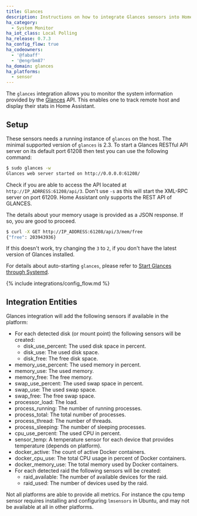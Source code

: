 ```yaml
---
title: Glances
description: Instructions on how to integrate Glances sensors into Home Assistant.
ha_category:
  - System Monitor
ha_iot_class: Local Polling
ha_release: 0.7.3
ha_config_flow: true
ha_codeowners:
  - '@fabaff'
  - '@engrbm87'
ha_domain: glances
ha_platforms:
  - sensor
---
```


The `glances` integration allows you to monitor the system information provided by the [Glances](https://github.com/nicolargo/glances) API. This enables one to track remote host and display their stats in Home Assistant.

## Setup

These sensors needs a running instance of `glances` on the host. The minimal supported version of `glances` is 2.3.
To start a Glances RESTful API server on its default port 61208 then test you can use the following command:

```bash
$ sudo glances -w
Glances web server started on http://0.0.0.0:61208/
```

Check if you are able to access the API located at `http://IP_ADRRESS:61208/api/3`. Don't use `-s` as this will start the XML-RPC server on port 61209. Home Assistant only supports the REST API of GLANCES.

The details about your memory usage is provided as a JSON response. If so, you are good to proceed.

```bash
$ curl -X GET http://IP_ADDRESS:61208/api/3/mem/free
{"free": 203943936}
```

If this doesn't work, try changing the `3` to `2`, if you don't have the latest version of Glances installed.

For details about auto-starting `glances`, please refer to [Start Glances through Systemd](https://github.com/nicolargo/glances/wiki/Start-Glances-through-Systemd).

{% include integrations/config_flow.md %}

## Integration Entities

Glances integration will add the following sensors if available in the platform:

- For each detected disk (or mount point) the following sensors will be created:
  - disk_use_percent: The used disk space in percent.
  - disk_use: The used disk space.
  - disk_free: The free disk space.
- memory_use_percent: The used memory in percent.
- memory_use: The used memory.
- memory_free: The free memory.
- swap_use_percent: The used swap space in percent.
- swap_use: The used swap space.
- swap_free: The free swap space.
- processor_load: The load.
- process_running: The number of running processes.
- process_total: The total number of processes.
- process_thread: The number of threads.
- process_sleeping: The number of sleeping processes.
- cpu_use_percent: The used CPU in percent.
- sensor_temp: A temperature sensor for each device that provides temperature (depends on platform).
- docker_active: The count of active Docker containers.
- docker_cpu_use: The total CPU usage in percent of Docker containers.
- docker_memory_use: The total memory used by Docker containers.
- For each detected raid the following sensors will be created:
  - raid_available: The number of available devices for the raid.
  - raid_used: The number of devices used by the raid.

Not all platforms are able to provide all metrics. For instance the cpu temp sensor requires installing and configuring `lmsensors` in Ubuntu, and may not be available at all in other platforms.
